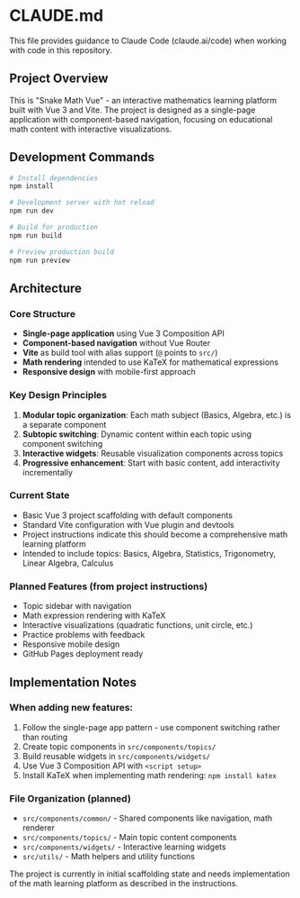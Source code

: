 # CLAUDE.md

This file provides guidance to Claude Code (claude.ai/code) when working with code in this repository.

## Project Overview

This is "Snake Math Vue" - an interactive mathematics learning platform built with Vue 3 and Vite. The project is designed as a single-page application with component-based navigation, focusing on educational math content with interactive visualizations.

## Development Commands

```bash
# Install dependencies
npm install

# Development server with hot reload
npm run dev

# Build for production
npm run build

# Preview production build
npm run preview
```

## Architecture

### Core Structure
- **Single-page application** using Vue 3 Composition API
- **Component-based navigation** without Vue Router
- **Vite** as build tool with alias support (`@` points to `src/`)
- **Math rendering** intended to use KaTeX for mathematical expressions
- **Responsive design** with mobile-first approach

### Key Design Principles
1. **Modular topic organization**: Each math subject (Basics, Algebra, etc.) is a separate component
2. **Subtopic switching**: Dynamic content within each topic using component switching
3. **Interactive widgets**: Reusable visualization components across topics
4. **Progressive enhancement**: Start with basic content, add interactivity incrementally

### Current State
- Basic Vue 3 project scaffolding with default components
- Standard Vite configuration with Vue plugin and devtools
- Project instructions indicate this should become a comprehensive math learning platform
- Intended to include topics: Basics, Algebra, Statistics, Trigonometry, Linear Algebra, Calculus

### Planned Features (from project instructions)
- Topic sidebar with navigation
- Math expression rendering with KaTeX
- Interactive visualizations (quadratic functions, unit circle, etc.)
- Practice problems with feedback
- Responsive mobile design
- GitHub Pages deployment ready

## Implementation Notes

### When adding new features:
1. Follow the single-page app pattern - use component switching rather than routing
2. Create topic components in `src/components/topics/`
3. Build reusable widgets in `src/components/widgets/`
4. Use Vue 3 Composition API with `<script setup>`
5. Install KaTeX when implementing math rendering: `npm install katex`

### File Organization (planned)
- `src/components/common/` - Shared components like navigation, math renderer
- `src/components/topics/` - Main topic content components
- `src/components/widgets/` - Interactive learning widgets
- `src/utils/` - Math helpers and utility functions

The project is currently in initial scaffolding state and needs implementation of the math learning platform as described in the instructions.
